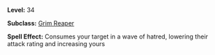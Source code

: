 <!-- TITLE: Spell: Shroud Of Hate -->
<!-- SUBTITLE:  -->

**Level:** 34

**Subclass:** [Grim Reaper](grim-reaper)

**Spell Effect:** Consumes your target in a wave of hatred, lowering their attack rating and increasing yours
